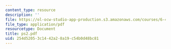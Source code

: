 ```yaml
---
content_type: resource
description: ''
file: https://ol-ocw-studio-app-production.s3.amazonaws.com/courses/6-432-stochastic-processes-detection-and-estimation-spring-2004/254d52053c1442a28a19c54b0d48bc81_ps2.pdf
file_type: application/pdf
resourcetype: Document
title: ps2.pdf
uid: 254d5205-3c14-42a2-8a19-c54b0d48bc81
---
```


